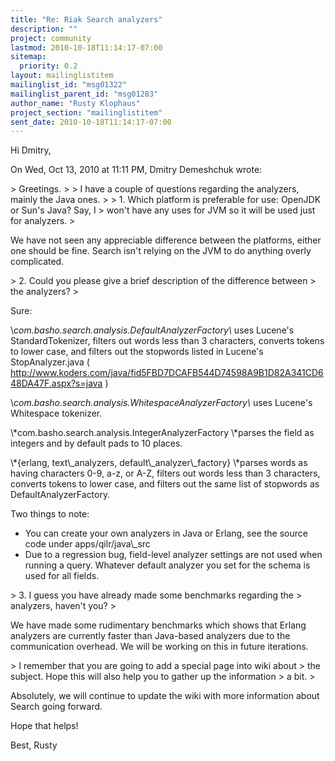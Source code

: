 ```yaml
---
title: "Re: Riak Search analyzers"
description: ""
project: community
lastmod: 2010-10-18T11:14:17-07:00
sitemap:
  priority: 0.2
layout: mailinglistitem
mailinglist_id: "msg01322"
mailinglist_parent_id: "msg01283"
author_name: "Rusty Klophaus"
project_section: "mailinglistitem"
sent_date: 2010-10-18T11:14:17-07:00
---
```



Hi Dmitry,

On Wed, Oct 13, 2010 at 11:11 PM, Dmitry Demeshchuk wrote:

&gt; Greetings.
&gt;
&gt; I have a couple of questions regarding the analyzers, mainly the Java ones.
&gt;
&gt; 1. Which platform is preferable for use: OpenJDK or Sun's Java? Say, I
&gt; won't have any uses for JVM so it will be used just for analyzers.
&gt;

We have not seen any appreciable difference between the platforms, either
one should be fine. Search isn't relying on the JVM to do anything overly
complicated.


&gt; 2. Could you please give a brief description of the difference between
&gt; the analyzers?
&gt;

Sure:

\\*com.basho.search.analysis.DefaultAnalyzerFactory\\* uses Lucene's
StandardTokenizer, filters out words less than 3 characters, converts tokens
to lower case, and filters out the stopwords listed in Lucene's
StopAnalyzer.java (
http://www.koders.com/java/fid5FBD7DCAFB544D74598A9B1D82A341CD648DA47F.aspx?s=java
)

\\*com.basho.search.analysis.WhitespaceAnalyzerFactory\\* uses Lucene's
Whitespace tokenizer.

\\*com.basho.search.analysis.IntegerAnalyzerFactory \\*parses the field as
integers and by default pads to 10 places.

\\*{erlang, text\\_analyzers, default\\_analyzer\\_factory} \\*parses words as having
characters 0-9, a-z, or A-Z, filters out words less than 3 characters,
converts tokens to lower case, and filters out the same list of stopwords as
DefaultAnalyzerFactory.

Two things to note:
- You can create your own analyzers in Java or Erlang, see the source code
under apps/qilr/java\\_src
- Due to a regression bug, field-level analyzer settings are not used when
running a query. Whatever default analyzer you set for the schema is used
for all fields.

&gt; 3. I guess you have already made some benchmarks regarding the
&gt; analyzers, haven't you?
&gt;


We have made some rudimentary benchmarks which shows that Erlang analyzers
are currently faster than Java-based analyzers due to the communication
overhead. We will be working on this in future iterations.


&gt; I remember that you are going to add a special page into wiki about
&gt; the subject. Hope this will also help you to gather up the information
&gt; a bit.
&gt;

Absolutely, we will continue to update the wiki with more information about
Search going forward.

Hope that helps!

Best,
Rusty
